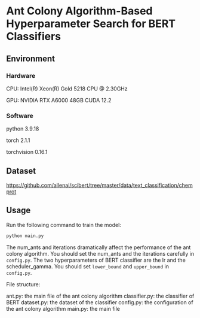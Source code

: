 # Ant Colony Algorithm-Based Hyperparameter Search for BERT Classifiers


## Environment 

### Hardware 
CPU: Intel(R) Xeon(R) Gold 5218 CPU @ 2.30GHz

GPU: NVIDIA RTX A6000 48GB CUDA 12.2

### Software
python                    3.9.18 

torch                     2.1.1 

torchvision               0.16.1 


## Dataset

https://github.com/allenai/scibert/tree/master/data/text_classification/chemprot

## Usage

Run the following command to train the model:

```bash
python main.py
```
The num_ants and iterations dramatically affect the performance of the ant colony algorithm. You should set the num_ants and the iterations carefully in `config.py`.
The two hyperparameters of BERT classifier are the lr and the scheduler_gamma. You should set  `lower_bound` and `upper_bound` in `config.py`.  

File structure:

ant.py: the main file of the ant colony algorithm
classifier.py: the classifier of BERT
dataset.py: the dataset of the classifier
config.py: the configuration of the ant colony algorithm
main.py: the main file
